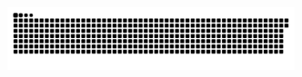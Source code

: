 <img alt="snake eating my contributions" src="https://raw.githubusercontent.com/wheon06/wheon06/output/github-contribution-grid-snake.svg" />
